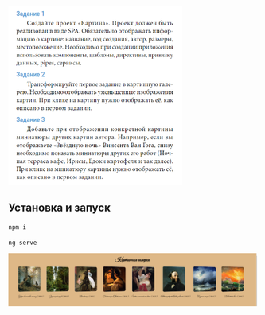 <img src="image/Screenshot_1.png" alt="скриншот" width="350">

## Установка и запуск
`npm i`

`ng serve`

<img src="image/Screenshot_2.png" alt="скриншот" width="500">
